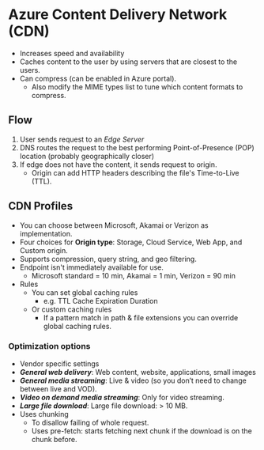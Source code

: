 # Azure Content Delivery Network (CDN)

- Increases speed and availability
- Caches content to the user by using servers that are closest to the users.
- Can compress (can be enabled in Azure portal).
  - Also modify the MIME types list to tune which content formats to compress.

## Flow

1. User sends request to an *Edge Server*
2. DNS routes the request to the best performing Point-of-Presence (POP) location (probably geographically closer)
3. If edge does not have the content, it sends request to origin.
   - Origin can add HTTP headers describing the file's Time-to-Live (TTL).

## CDN Profiles

- You can choose between Microsoft, Akamai or Verizon as implementation.
- Four choices for **Origin type**: Storage, Cloud Service, Web App, and Custom origin.
- Supports compression, query string, and geo filtering.
- Endpoint isn't immediately available for use.
  - Microsoft standard = 10 min, Akamai = 1 min, Verizon = 90 min
- Rules
  - You can set global caching rules
    - e.g. TTL Cache Expiration Duration
  - Or custom caching rules
    - If a pattern match in path & file extensions you can override global caching rules.

### Optimization options

- Vendor specific settings
- ***General web delivery***: Web content, website, applications, small images
- ***General media streaming***: Live & video (so  you don’t need to change between live and VOD).
- ***Video on demand media streaming***: Only for video streaming.
- ***Large file download***: Large file download: > 10 MB.
- Uses chunking
  - To disallow failing of whole request.
  - Uses pre-fetch: starts fetching next chunk if the download is on the chunk before.
